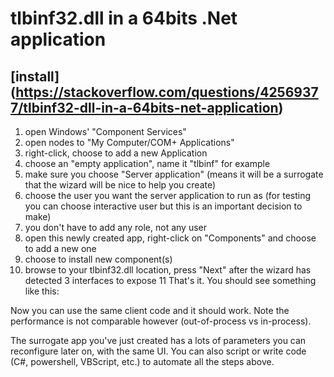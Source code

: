# tlbinf32.dll in a 64bits .Net application
## [install] (https://stackoverflow.com/questions/42569377/tlbinf32-dll-in-a-64bits-net-application)

1. open Windows' "Component Services"
2. open nodes to "My Computer/COM+ Applications"
3. right-click, choose to add a new Application
4. choose an "empty application", name it "tlbinf" for example
5. make sure you choose "Server application" (means it will be a surrogate that the wizard will be nice to help you create)
6. choose the user you want the server application to run as (for testing you can choose interactive user but this is an important decision to make)
7. you don't have to add any role, not any user
8. open this newly created app, right-click on "Components" and choose to add a new one
9. choose to install new component(s)
10. browse to your tlbinf32.dll location, press "Next" after the wizard has detected 3 interfaces to expose
11 That's it. You should see something like this:


Now you can use the same client code and it should work. Note the performance is not comparable however (out-of-process vs in-process).

The surrogate app you've just created has a lots of parameters you can reconfigure later on, with the same UI. You can also script or write code (C#, powershell, VBScript, etc.) to automate all the steps above.
